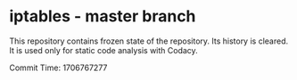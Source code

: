 # iptables - master branch

This repository contains frozen state of the repository.
Its history is cleared. It is used only for static code
analysis with Codacy.

Commit Time: 1706767277